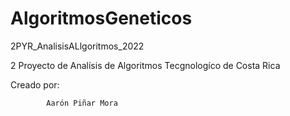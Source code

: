 # AlgoritmosGeneticos
2PYR_AnalisisALlgoritmos_2022

2 Proyecto de Analísis de Algoritmos 
Tecgnologíco de Costa Rica

Creado por: 

            Aarón Piñar Mora 
            
